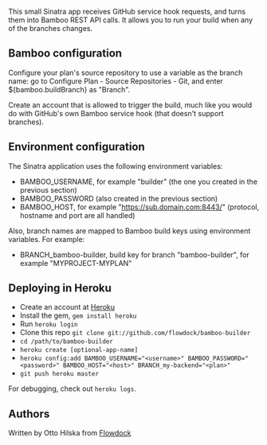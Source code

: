 This small Sinatra app receives GitHub service hook requests, and turns them into Bamboo REST API calls.
It allows you to run your build when any of the branches changes.

Bamboo configuration
--------------------

Configure your plan's source repository to use a variable as the branch name: go to Configure Plan - Source Repositories - Git,
and enter ${bamboo.buildBranch} as "Branch".

Create an account that is allowed to trigger the build, much like you would do with GitHub's own Bamboo service hook (that doesn't
support branches).

Environment configuration
-------------------------

The Sinatra application uses the following environment variables:

* BAMBOO\_USERNAME, for example "builder" (the one you created in the previous section)
* BAMBOO\_PASSWORD (also created in the previous section)
* BAMBOO\_HOST, for example "https://sub.domain.com:8443/" (protocol, hostname and port are all handled)

Also, branch names are mapped to Bamboo build keys using environment variables. For example:

* BRANCH\_bamboo-builder, build key for branch "bamboo-builder", for example "MYPROJECT-MYPLAN"

Deploying in Heroku
-------------------

* Create an account at [Heroku](http://heroku.com/)
* Install the gem, `gem install heroku`
* Run `heroku login`
* Clone this repo `git clone git://github.com/flowdock/bamboo-builder`
* `cd /path/to/bamboo-builder`
* `heroku create [optional-app-name]`
* `heroku config:add BAMBOO_USERNAME="<username>" BAMBOO_PASSWORD="<password>" BAMBOO_HOST="<host>" BRANCH_my-backend="<plan>"`
* `git push heroku master`

For debugging, check out `heroku logs`.

Authors
-------

Written by Otto Hilska from [Flowdock](http://www.flowdock.com/)
